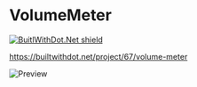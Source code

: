 # VolumeMeter
[![BuitlWithDot.Net shield](https://builtwithdot.net/project/67/volume-meter/badge)](https://builtwithdot.net/project/67/volume-meter)

https://builtwithdot.net/project/67/volume-meter

![Preview](https://images.weserv.nl/?url=https://fluxmatix-public-assets.s3.amazonaws.com/builtwithdotnet/project%20images/volume-visualizer-2.jpg&w=800)
